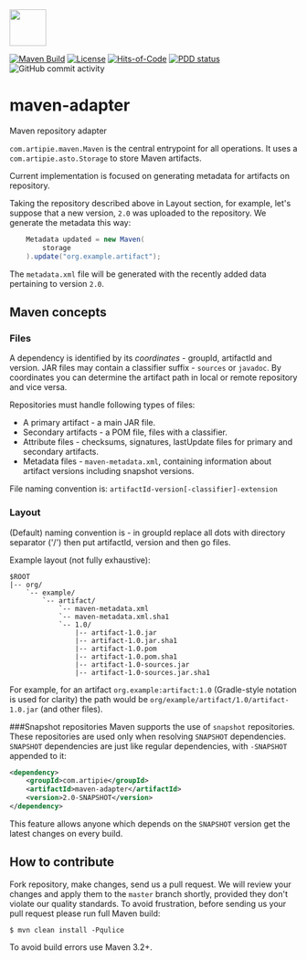 <img src="https://www.artipie.com/logo.svg" width="64px" height="64px"/>

[![Maven Build](https://github.com/artipie/maven-adapter/workflows/Maven%20Build/badge.svg)](https://github.com/artipie/maven-adapter/actions?query=workflow%3A%22Maven+Build%22)
[![License](https://img.shields.io/badge/license-MIT-green.svg)](https://github.com/artipie/maven-adapter/blob/master/LICENSE.txt)
[![Hits-of-Code](https://hitsofcode.com/github/artipie/maven-adapter)](https://hitsofcode.com/view/github/artipie/maven-adapter)
[![PDD status](http://www.0pdd.com/svg?name=artipie/maven-adapter)](http://www.0pdd.com/p?name=artipie/maven-adapter)
![GitHub commit activity](https://img.shields.io/github/commit-activity/m/artipie/maven-adapter?style=plastic)

# maven-adapter
Maven repository adapter

`com.artipie.maven.Maven` is the central entrypoint for all operations. It uses a
`com.artipie.asto.Storage` to store Maven artifacts.

Current implementation is focused on generating metadata for artifacts on repository.

Taking the repository described above in Layout section, for example, let's suppose that a new version, 
`2.0` was uploaded to the repository. We generate the metadata this way: 

```java
    Metadata updated = new Maven(
        storage
    ).update("org.example.artifact");
```

The `metadata.xml` file will be generated with the recently added data pertaining to version `2.0`.

## Maven concepts

### Files

A dependency is identified by its _coordinates_ - groupId, artifactId and version.
JAR files may contain a classifier suffix - `sources` or `javadoc`.
By coordinates you can determine the artifact path in local or remote repository and vice versa.

Repositories must handle following types of files:
- A primary artifact - a main JAR file.
- Secondary artifacts - a POM file, files with a classifier.
- Attribute files - checksums, signatures, lastUpdate files for primary and secondary artifacts.
- Metadata files - `maven-metadata.xml`, containing information about artifact versions
including snapshot versions.

File naming convention is:
`artifactId-version[-classifier]-extension`

### Layout

(Default) naming convention is - in groupId replace all dots with directory separator ('/')
then put artifactId, version and then go files.

Example layout (not fully exhaustive):
```
$ROOT
|-- org/
    `-- example/
        `-- artifact/
            `-- maven-metadata.xml
            `-- maven-metadata.xml.sha1
            `-- 1.0/
                |-- artifact-1.0.jar
                |-- artifact-1.0.jar.sha1
                |-- artifact-1.0.pom
                |-- artifact-1.0.pom.sha1
                |-- artifact-1.0-sources.jar
                |-- artifact-1.0-sources.jar.sha1
```

For example, for an artifact `org.example:artifact:1.0` (Gradle-style notation is used for clarity)
the path would be `org/example/artifact/1.0/artifact-1.0.jar` (and other files).

###Snapshot repositories
Maven supports the use of `snapshot` repositories. These repositories are used only when resolving `SNAPSHOT` dependencies.
`SNAPSHOT` dependencies are just like regular dependencies, with `-SNAPSHOT` appended to it:

```xml
<dependency>
    <groupId>com.artipie</groupId>
    <artifactId>maven-adapter</artifactId>
    <version>2.0-SNAPSHOT</version>
</dependency>
```

This feature allows anyone which depends on the `SNAPSHOT` version get the latest changes on every build.

<!--
@todo #81:30min Snapshot repository support
 Add snapshot repository support to maven adapter. Snapshot repositories allows the download of the latest 
 dependency version with the `SNAPSHOT` tag. See 
 https://blog.packagecloud.io/eng/2017/03/09/how-does-a-maven-repository-work/#release-and-snapshot-repositories
 for how snapshot repositories work. Start by creating an interface for snapshot repositories and implementing
 unit and integration tests, then implement the snapshot feature itself.
-->  

## How to contribute

Fork repository, make changes, send us a pull request. We will review
your changes and apply them to the `master` branch shortly, provided
they don't violate our quality standards. To avoid frustration, before
sending us your pull request please run full Maven build:

```
$ mvn clean install -Pqulice
```
To avoid build errors use Maven 3.2+.